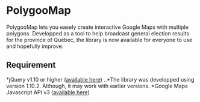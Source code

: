 PolygooMap
=========

PolygooMap lets you easely create interactive Google Maps with multiple polygons. Developped as a tool to help broadcast general election results for the province of Québec, the library is now available for everyone to use and hopefully improve.

Requirement
---------

*jQuery v1.10 or higher ([available here](https://developers.google.com/speed/libraries/devguide#jquery))
..*The library was developped using version 1.10.2. Although, it may work with earlier versions.
*Google Maps Javascript API v3 ([available here](https://developers.google.com/maps/documentation/javascript/))